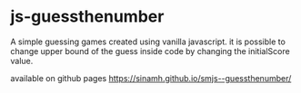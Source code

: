 # js-guessthenumber
A simple guessing games created using vanilla javascript.
it is possible to change upper bound of the guess inside code by changing the initialScore value.

available on github pages
https://sinamh.github.io/smjs--guessthenumber/
